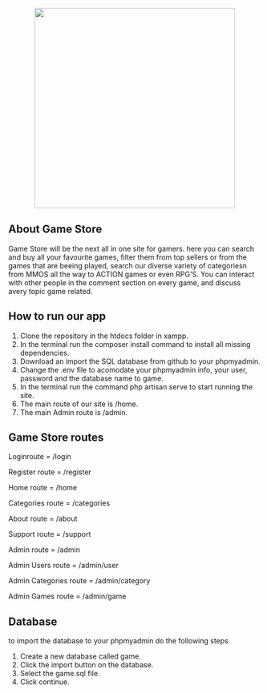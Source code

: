 <p align="center"><a href="http://127.0.0.1:8000" target="_blank"><img src="https://ibb.co/TmmrYmx" width="400"></a></p>

## About Game Store

Game Store will be the next all in one site for gamers. here you can search and buy all your favourite games, filter them from top sellers or from the games that are beeing played, search our diverse variety of categoriesn from MMOS all the way to ACTION games or even RPG'S. You can interact with other people in the comment section on every game, and discuss avery topic game related. 

## How to run our app

1. Clone the repository in the htdocs folder in xampp.
2. In the terminal run the composer install command to install all missing dependencies.
3. Download an import the SQL database from github to your phpmyadmin.
4. Change the .env file to acomodate your phpmyadmin info, your user, password and the database name to game.
5. In the terminal run the command php artisan serve to start running the site.
6. The main route of our site is /home.
7. The main Admin route is /admin.


## Game Store routes

Loginroute = /login

Register route = /register

Home route = /home

Categories route = /categories

About route = /about

Support route = /support

Admin route = /admin

Admin Users route = /admin/user

Admin Categories route = /admin/category

Admin Games route = /admin/game


## Database

to import the database to your phpmyadmin do the following steps

1. Create a new database called game.
2. Click the import button on the database.
3. Select the game.sql file.
4. Click continue.


